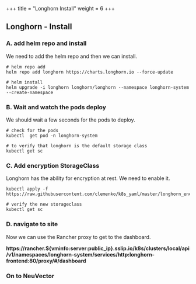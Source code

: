 +++
title = "Longhorn Install"
weight = 6
+++


## **Longhorn - Install**

### **A. add helm repo and install**

We need to add the helm repo and then we can install.

```ctr:server
# helm repo add
helm repo add longhorn https://charts.longhorn.io --force-update

# helm install
helm upgrade -i longhorn longhorn/longhorn --namespace longhorn-system --create-namespace
```

### **B. Wait and watch the pods deploy**

We should wait a few seconds for the pods to deploy.

```ctr:server
# check for the pods
kubectl  get pod -n longhorn-system

# to verify that longhorn is the default storage class
kubectl get sc
```

### **C. Add encryption StorageClass**

Longhorn has the ability for encryption at rest. We need to enable it.

```ctr:server
kubectl apply -f https://raw.githubusercontent.com/clemenko/k8s_yaml/master/longhorn_encryption.yml

# verify the new storageclass
kubectl get sc
```

### **D. navigate to site**

Now we can use the Rancher proxy to get to the dashboard.

**https://rancher.${vminfo:server:public_ip}.sslip.io/k8s/clusters/local/api/v1/namespaces/longhorn-system/services/http:longhorn-frontend:80/proxy/#/dashboard**

### **On to NeuVector**

